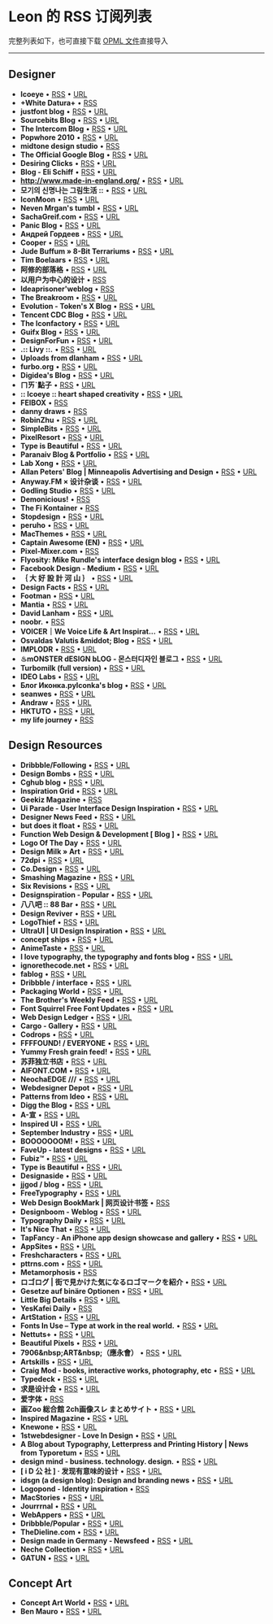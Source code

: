 # Leon 的 RSS 订阅列表
完整列表如下，也可直接下载 [OPML 文件](https://raw.githubusercontent.com/Anyway-Design/Leon-Gao-RSS/master/leon-rss.opml)直接导入

___

## Designer
* **Icoeye**  • [RSS](http://feeds2.feedburner.com/icoeye?format=xml)  • [URL](http://www.icoeye.com/blog)
* **+White Datura+**  • [RSS](http://www.white-datura.com/pjblog2/atom.asp)
* **justfont blog**  • [RSS](http://blog.justfont.com/feed/)  • [URL](http://blog.justfont.com)
* **Sourcebits Blog**  • [RSS](http://blog.sourcebits.com/feed)  • [URL](http://sourcebits.com)
* **The Intercom Blog**  • [RSS](http://feeds2.feedburner.com/contrast/blog)  • [URL](https://blog.intercom.com)
* **Popwhore 2010**  • [RSS](http://feeds.feedburner.com/popwhore08)  • [URL](http://popwhore.com)
* **midtone design studio**  • [RSS](http://www.midtonedesign.com/portfolio/feed/)
* **The Official Google Blog**  • [RSS](http://googleblog.blogspot.com/atom.xml)  • [URL](http://blog.google:443/)
* **Desiring Clicks**  • [RSS](http://feeds.feedburner.com/DesiringClicks)  • [URL](http://dclick.fourdesire.com/articles)
* **Blog - Eli Schiff**  • [RSS](http://www.elischiff.com/blog?format=RSS)  • [URL](http://www.elischiff.com/blog/)
* **http://www.made-in-england.org/**  • [RSS](http://www.made-in-england.org/feed/)  • [URL](http://www.made-in-england.org)
* **모기의 신명나는 그림生活 ::**  • [RSS](http://groovemogi.tistory.com/rss)  • [URL](http://groovemogi.tistory.com/)
* **IconMoon**  • [RSS](http://feed.feedsky.com/yingjunjiu)  • [URL](http://iconmoon.com/blog2/index.php)
* **Neven Mrgan's tumbl**  • [RSS](http://mrgan.tumblr.com/rss)  • [URL](http://mrgan.tumblr.com/)
* **SachaGreif.com**  • [RSS](http://sachagreif.com/feed/)  • [URL](http://sachagreif.com)
* **Panic Blog**  • [RSS](http://www.panic.com/blog/feed/)  • [URL](https://panic.com/blog)
* **Андрей Гордеев**  • [RSS](http://gordei.livejournal.com/data/rss)  • [URL](http://gordei.livejournal.com/)
* **Cooper**  • [RSS](http://feeds.feedburner.com/cooper-journal)  • [URL](http://www.cooper.com/)
* **Jude Buffum » 8-Bit Terrariums**  • [RSS](http://judebuffum.wordpress.com/feed/)  • [URL](https://judebuffum.wordpress.com)
* **Tim Boelaars**  • [RSS](http://timboelaars.nl/rss/)  • [URL](http://timboelaars.nl)
* **阿修的部落格**  • [RSS](http://www.lis186.com/?feed=rss2)  • [URL](http://www.lis186.com)
* **以用户为中心的设计**  • [RSS](http://ucd.blog.163.com/rss/)
* **Ideaprisoner'weblog**  • [RSS](http://www.ideaprisoner.com/weblog/rss1.asp)
* **The Breakroom**  • [RSS](http://blog.iconfactory.com/feed/)  • [URL](http://blog.iconfactory.com)
* **Evolution - Token's X Blog**  • [RSS](http://tokenx.com/weblog/feed)  • [URL](http://tokenx.com/weblog)
* **Tencent CDC Blog**  • [RSS](http://cdc.tencent.com/?feed=rss2)  • [URL](http://cdc.tencent.com)
* **The Iconfactory**  • [RSS](http://iconfactory.com/rss/full.xml)  • [URL](http://iconfactory.com/)
* **Guifx Blog**  • [RSS](http://feeds2.feedburner.com/guifx)  • [URL](http://blog.guifx.com)
* **DesignForFun**  • [RSS](http://feeds.feedburner.com/bernardbarry)  • [URL](http://www.aaroncanipe.com)
* **.:: Livy ::.**  • [RSS](http://blog.yam.com/rss.php?blog_id=livy0714&amp;ver=2.0)  • [URL](http://blog.yam.com/livy0714)
* **Uploads from dlanham**  • [RSS](http://api.flickr.com/services/feeds/photos_public.gne?id=7453152@N06&amp;lang=en-us&amp;format=rss_200)  • [URL](http://www.flickr.com/photos/dlanham/)
* **furbo.org**  • [RSS](http://furbo.org/feed/)  • [URL](http://furbo.org)
* **Digidea's Blog**  • [RSS](http://blog.typeland.com/feed)  • [URL](http://blog.typeland.com)
* **ㄇㄞˋ點子**  • [RSS](http://www.mydesy.com/feed)  • [URL](https://www.mydesy.com)
* **:: Icoeye :: heart shaped creativity**  • [RSS](http://icoeye.com/syndicate.php)  • [URL](http://www.icoeye.com)
* **FEIBOX**  • [RSS](http://www.feibox.net/feed.asp)
* **danny draws**  • [RSS](http://www.dannydraws.com/feeds/posts/default)
* **RobinZhu**  • [RSS](http://www.robinzhu.com/rss/blog.php)  • [URL](http://www.robinzhu.com)
* **SimpleBits**  • [RSS](http://simplebits.com/feed/)  • [URL](http://simplebits.com)
* **PixelResort**  • [RSS](http://feeds.feedburner.com/Pixelresort)  • [URL](http://www.pixelresort.com)
* **Type is Beautiful**  • [RSS](http://feeds.feedburner.com/TypeIsBeautiful)  • [URL](http://www.typeisbeautiful.com)
* **Paranaiv Blog &amp; Portfolio**  • [RSS](http://feeds2.feedburner.com/paranaiv)  • [URL](http://www.paranaiv.no/feedburner)
* **Lab Xong**  • [RSS](http://labxong.wordpress.com/feed/)  • [URL](https://labxong.wordpress.com)
* **Allan Peters' Blog | Minneapolis Advertising and Design**  • [RSS](http://allanpeters.com/blog/?feed=rss2)  • [URL](http://allanpeters.com/blog)
* **Anyway.FM × 设计杂谈**  • [RSS](http://anyway.fm/rss.xml)  • [URL](http://Anyway.FM)
* **Godling Studio**  • [RSS](http://www.godling-studio.com/feed/)  • [URL](http://www.godling-studio.com)
* **Demonicious!**  • [RSS](http://feeds.feedburner.com/demonicious)
* **The Fi Kontainer**  • [RSS](http://www.kontain.com/server/rss/blog.rss?id=89)
* **Stopdesign**  • [RSS](http://stopdesign.com/feed)  • [URL](http://stopdesign.com)
* **peruho**  • [RSS](http://feeds.feedburner.com/peruho)  • [URL](http://www.peruho.com)
* **MacThemes**  • [RSS](http://macthemes2.net/feed/)  • [URL](http://macthemes.net)
* **Captain Awesome (EN)**  • [RSS](http://blog.kam88.com/en/atom.xml)  • [URL](http://blog.darkwark.com/)
* **Pixel-Mixer.com**  • [RSS](http://feeds2.feedburner.com/pixel-mixer/exTR)
* **Flyosity: Mike Rundle's interface design blog**  • [RSS](http://feeds.feedburner.com/flyosity)  • [URL](http://flyosity.com/)
* **Facebook Design - Medium**  • [RSS](https://medium.com/feed/facebook-design)  • [URL](https://medium.com/facebook-design?source=rss----299982baa866---4)
* **｛    大  好  設  計  河  山    ｝**  • [RSS](http://d.xinyaoyao.com/feed/)  • [URL](http://www.dahao-dahao.com/)
* **Design Facts**  • [RSS](http://www.designfacts.org/rss)  • [URL](http://designfacts.org)
* **Footman**  • [RSS](http://footman.me/rss)  • [URL](http://footman.me/)
* **Mantia**  • [RSS](http://mantia.me/feed/)  • [URL](http://mantia.me)
* **David Lanham**  • [RSS](http://dlanham.com/feed/)  • [URL](http://dlanham.com/about)
* **noobr.**  • [RSS](http://noobr.net/feed/)
* **VOICER｜We Voice Life &amp; Art Inspirat...**  • [RSS](http://www.voicer.me/feed)  • [URL](http://www.voicer.me)
* **Osvaldas Valutis &amp;middot; Blog**  • [RSS](http://feeds.feedburner.com/OsvaldasValutisBlog)  • [URL](https://osvaldas.info/)
* **IMPLODR**  • [RSS](http://implodr.com/feed/)  • [URL](http://www.implodr.com)
* **♨mONSTER dESIGN bLOG - 몬스터디자인 블로그**  • [RSS](http://monsterdesign.tistory.com/rss/)  • [URL](http://monsterdesign.tistory.com/)
* **Turbomilk (full version)**  • [RSS](http://feeds.turbomilk.com/turbo-en)  • [URL](http://turbomilk.com/)
* **IDEO Labs**  • [RSS](http://labs.ideo.com/feed/)  • [URL](https://labs.ideo.com)
* **Блог Иконка.руIconka's blog**  • [RSS](http://feeds2.feedburner.com/iconka?format=xml)  • [URL](http://iconka.com/en)
* **seanwes**  • [RSS](http://seanwes.com/feed/)  • [URL](http://seanwes.com)
* **Andraw**  • [RSS](http://feeds.qzone.qq.com/cgi-bin/cgi_rss_out?uin=30788078)  • [URL](http://30788078.qzone.qq.com)
* **HKTUTO**  • [RSS](http://hktuto.com/feed/)  • [URL](http://hktuto.com)
* **my life journey**  • [RSS](http://www.rokey.net/rss)

## Design Resources
* **Dribbble/Following**  • [RSS](http://dribbble.com/leongao/shots/following.rss)  • [URL](https://dribbble.com/leongao)
* **Design Bombs**  • [RSS](http://feeds2.feedburner.com/DesignBombs)  • [URL](https://www.designbombs.com)
* **Cghub blog**  • [RSS](http://cghub.com/blog/feed/)  • [URL](http://cghub.com/)
* **Inspiration Grid**  • [RSS](http://theinspirationgrid.com/?feed=rss2)  • [URL](http://theinspirationgrid.com)
* **Geekiz Magazine**  • [RSS](http://feeds.feedburner.com/Geekiz)
* **Ui Parade - User Interface Design Inspiration**  • [RSS](http://feeds.feedburner.com/UiParade)  • [URL](http://www.uiparade.com)
* **Designer News Feed**  • [RSS](https://news.layervault.com/?format=rss)  • [URL](https://www.designernews.co/)
* **but does it float**  • [RSS](http://feeds2.feedburner.com/ButDoesItFloat?format=xml)  • [URL](http://butdoesitfloat.com)
* **Function Web Design &amp; Development [ Blog ]**  • [RSS](http://wefunction.com/feed/)  • [URL](http://wefunction.com)
* **Logo Of The Day**  • [RSS](http://feeds.feedburner.com/logooftheday)  • [URL](http://logooftheday.com)
* **Design Milk » Art**  • [RSS](http://feeds.feedburner.com/DesignMilkArt)  • [URL](http://design-milk.com)
* **72dpi**  • [RSS](http://72dpi.cn/?feed=rss2)  • [URL](http://72dpi.cn)
* **Co.Design**  • [RSS](http://www.fastcodesign.com/rss.xml)  • [URL](https://www.fastcodesign.com)
* **Smashing Magazine**  • [RSS](http://rss1.smashingmagazine.com/feed/)  • [URL](https://www.smashingmagazine.com)
* **Six Revisions**  • [RSS](http://feeds2.feedburner.com/SixRevisions)  • [URL](http://sixrevisions.com)
* **Designspiration - Popular**  • [RSS](http://feeds.feedburner.com/dspn)  • [URL](http://designspiration.net/popular/feed.rss)
* **八八吧 :: 88 Bar**  • [RSS](http://www.88-bar.com/feed/)  • [URL](http://www.88-bar.com)
* **Design Reviver**  • [RSS](http://feeds2.feedburner.com/DesignReviver)  • [URL](http://designreviver.com)
* **LogoThief**  • [RSS](http://www.logothief.com/feed/)  • [URL](http://www.logothief.com)
* **UltraUI | UI Design Inspiration**  • [RSS](http://ui.theultralinx.com/rss)  • [URL](http://ui.theultralinx.com/)
* **concept ships**  • [RSS](http://conceptships.blogspot.com/feeds/posts/default)  • [URL](http://conceptships.blogspot.com/)
* **AnimeTaste**  • [RSS](http://feed.feedsky.com/AnimeTaste)  • [URL](http://animetaste.net)
* **I love typography, the typography and fonts blog**  • [RSS](http://feeds.feedburner.com/ILoveTypography)  • [URL](http://ilovetypography.com)
* **ignorethecode.net**  • [RSS](http://feeds.feedburner.com/IgnoreTheCode)  • [URL](http://ignorethecode.net)
* **fablog**  • [RSS](http://fabien-m.blogspot.com/feeds/posts/default)  • [URL](http://fabien-m.blogspot.com/)
* **Dribbble / interface**  • [RSS](http://dribbble.com/tags/interface.rss)  • [URL](https://dribbble.com/)
* **Packaging World**  • [RSS](http://packagingworld.blogspot.com/feeds/posts/default)  • [URL](http://packagingworld.blogspot.com/)
* **The Brother's Weekly Feed**  • [RSS](http://feeds.feedburner.com/TheBrothersWeeklyFeed)  • [URL](http://weekly.prabros.com/)
* **Font Squirrel Free Font Updates**  • [RSS](http://feeds.feedburner.com/fontsquirrelfonts)  • [URL](https://www.fontsquirrel.com/feed)
* **Web Design Ledger**  • [RSS](http://feeds.feedburner.com/WebDesignLedger)  • [URL](https://webdesignledger.com)
* **Cargo - Gallery**  • [RSS](http://cargocollective.com/gallery/rss)  • [URL](http://cargocollective.com/gallery)
* **Codrops**  • [RSS](http://feeds2.feedburner.com/tympanus)  • [URL](https://tympanus.net/codrops)
* **FFFFOUND! / EVERYONE**  • [RSS](http://feeds.feedburner.com/ffffound/everyone)  • [URL](http://ffffound.com/)
* **Yummy Fresh grain feed!**  • [RSS](http://feeds.feedburner.com/GrainEdit)  • [URL](http://grainedit.com)
* **苏菲独立书店**  • [RSS](http://feed.feedsky.com/MyOwnIndieBookstore)  • [URL](http://www.indieday.cn/indiebookstores)
* **AIFONT.COM**  • [RSS](http://www.aifont.com/2011/?feed=rss2)  • [URL](http://aifont.com/share)
* **NeochaEDGE ///**  • [RSS](http://edge.neocha.com/feed/)  • [URL](http://edge.neocha.com)
* **Webdesigner Depot**  • [RSS](http://feeds2.feedburner.com/webdesignerdepot)  • [URL](http://www.webdesignerdepot.com)
* **Patterns from Ideo**  • [RSS](http://patterns.ideo.com/rss/)  • [URL](http://patterns.ideo.com/)
* **Digg the Blog**  • [RSS](http://blog.digg.com/?feed=rss2)  • [URL](http://blog.digg.com/)
* **A-宣**  • [RSS](http://feed.feedsky.com/axuan)  • [URL](http://www.a-xuan.cn)
* **Inspired UI**  • [RSS](http://inspired-ui.com/rss)  • [URL](http://inspired-ui.com/)
* **September Industry**  • [RSS](http://feeds.feedburner.com/septemberindustryfeed)  • [URL](http://septemberindustry.co.uk)
* **BOOOOOOOM!**  • [RSS](http://www.booooooom.com/feed/)  • [URL](http://www.booooooom.com)
* **FaveUp - latest designs**  • [RSS](http://feeds.feedburner.com/Faveup-LatestDesigns)  • [URL](http://creattica.com)
* **Fubiz™**  • [RSS](http://feeds.feedburner.com/fubiz)  • [URL](http://www.fubiz.net/)
* **Type is Beautiful**  • [RSS](http://feed.feedsky.com/typeisbeautiful)  • [URL](http://www.typeisbeautiful.com)
* **Designaside**  • [RSS](http://feeds.feedburner.com/designaside)  • [URL](http://www.designaside.com)
* **jjgod / blog**  • [RSS](http://blog.jjgod.org/feed/)  • [URL](http://blog.jjgod.org)
* **FreeTypography**  • [RSS](http://feeds.feedburner.com/freetypography)  • [URL](http://freetypography.com)
* **Web Design BookMark | 网页设计书签**  • [RSS](http://bm.inthinking.com/feed)
* **Designboom - Weblog**  • [RSS](http://www.designboom.com/weblog/rss.php)  • [URL](http://www.designboom.com)
* **Typography Daily**  • [RSS](http://feeds.feedburner.com/TypographyDaily)  • [URL](https://typography-daily.com)
* **It's Nice That**  • [RSS](http://feeds2.feedburner.com/itsnicethat/SlXC)  • [URL](http://www.itsnicethat.com)
* **TapFancy - An iPhone app design showcase and gallery**  • [RSS](http://feeds.feedburner.com/tapfancy)  • [URL](http://tapfancy.com)
* **AppSites**  • [RSS](http://feeds.feedburner.com/AppSites)  • [URL](http://www.appsites.com/)
* **Freshcharacters**  • [RSS](http://feeds.feedburner.com/FreshCharacters)  • [URL](http://www.freshcharacters.com)
* **pttrns.com**  • [RSS](http://feeds.feedburner.com/pttrns)  • [URL](http://pttrns.com)
* **Metamorphosis**  • [RSS](http://blog.metaphox.name/feed)
* **ロゴログ | 街で見かけた気になるロゴマークを紹介**  • [RSS](http://www.gryph.jp/logolog/?feed=rss2)  • [URL](http://www.gryph.jp/logolog)
* **Gesetze auf binäre Optionen**  • [RSS](http://feeds.feedburner.com/pasalavida/OPpg)  • [URL](http://www.pasalavida.org)
* **Little Big Details**  • [RSS](http://littlebigdetails.com/rss)  • [URL](http://littlebigdetails.com/)
* **YesKafei Daily**  • [RSS](http://www.yeskafei.com/feed)
* **ArtStation**  • [RSS](http://www.artstation.com/artwork.rss)  • [URL](https://www.artstation.com/)
* **Fonts In Use – Type at work in the real world.**  • [RSS](http://feeds.feedburner.com/FontsInUseAll)  • [URL](http://FontsInUse.com)
* **Nettuts+**  • [RSS](http://feeds.feedburner.com/nettuts)  • [URL](https://code.tutsplus.com)
* **Beautiful Pixels**  • [RSS](http://feeds.feedburner.com/Beautiful-Pixels)  • [URL](https://beautifulpixels.com)
* **7906&amp;nbsp;ART&amp;nbsp;（應永會）**  • [RSS](http://blog.sina.com.cn/rss/1281318562.xml)  • [URL](http://blog.sina.com.cn/eonway)
* **Artskills**  • [RSS](http://www.artskills.net/feed)  • [URL](http://www.artskills.net)
* **Craig Mod - books, interactive works, photography, etc**  • [RSS](http://feeds.feedburner.com/craigmod)  • [URL](http://craigmod.com/)
* **Typedeck**  • [RSS](http://typedeck.com/feed/)  • [URL](http://typedeck.com)
* **求是设计会**  • [RSS](http://feed.feedsky.com/qiushid)  • [URL](http://www.qiushid.com)
* **爱字体**  • [RSS](http://www.aifont.com/post/?feed=rss2)
* **画Zoo 総合館 2ch画像スレ まとめサイト**  • [RSS](http://www.ga-zoo.com/feed)  • [URL](http://www.ga-zoo.com)
* **Inspired Magazine**  • [RSS](http://www.inspiredm.com/feed/)  • [URL](http://inspiredm.com)
* **Knewone**  • [RSS](http://knewone.com/things.atom)  • [URL](https://knewone.com)
* **1stwebdesigner - Love In Design**  • [RSS](http://www.1stwebdesigner.com/feed/)  • [URL](http://1stwebdesigner.com)
* **A Blog about Typography, Letterpress and Printing History | News from Typoretum**  • [RSS](http://feeds.feedburner.com/blog_typoretum)  • [URL](http://blog.typoretum.co.uk)
* **design mind - business. technology. design.**  • [RSS](http://feeds.frogdesign.com/frog-design-mind)  • [URL](http://designmind.frogdesign.com)
* **[ i D 公 社 ] · 发现有意味的设计**  • [RSS](http://feeds.feedburner.com/ID)  • [URL](http://www.hi-id.com)
* **idsgn (a design blog): Design and branding news**  • [RSS](http://feeds.feedburner.com/idsgn)  • [URL](http://idsgn.org/posts/)
* **Logopond - Identity inspiration**  • [RSS](http://feeds.feedburner.com/Logopond)
* **MacStories**  • [RSS](http://feeds.feedburner.com/macstoriesnet)  • [URL](https://www.macstories.net)
* **Jourrrnal**  • [RSS](http://jourrrnal.com/feed/)  • [URL](http://jourrrnal.com)
* **WebAppers**  • [RSS](http://feeds2.feedburner.com/Webappers)  • [URL](http://www.webappers.com)
* **Dribbble/Popular**  • [RSS](http://dribbble.com/shots/popular.rss)  • [URL](https://dribbble.com/)
* **TheDieline.com**  • [RSS](http://feeds2.feedburner.com/TheDieline)  • [URL](http://www.thedieline.com/blog/)
* **Design made in Germany - Newsfeed**  • [RSS](http://www.designmadeingermany.de/feed/)  • [URL](http://www.designmadeingermany.de)
* **Neche Collection**  • [RSS](http://nechecollection.com/feed-rss.php?url=nechecollection)  • [URL](http://nechecollection.com)
* **GATUN**  • [RSS](http://blog.livedoor.jp/gatun02/atom.xml)  • [URL](http://blog.livedoor.jp/gatun02/)

## Concept Art
* **Concept Art World**  • [RSS](http://conceptartworld.com/?feed=rss2)  • [URL](http://conceptartworld.com)
* **Ben Mauro**  • [RSS](http://benmaurodesign.tumblr.com/rss)  • [URL](http://benmaurodesign.tumblr.com/)
